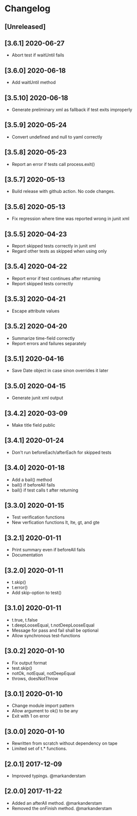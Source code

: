 # Changelog

## [Unreleased]

## [3.6.1] 2020-06-27

-   Abort test if waitUntil fails

## [3.6.0] 2020-06-18

-   Add waitUntil method

## [3.5.10] 2020-06-18

-   Generate preliminary xml as fallback if test exits improperly

## [3.5.9] 2020-05-24

-   Convert undefined and null to yaml correctly

## [3.5.8] 2020-05-23

-   Report an error if tests call process.exit()

## [3.5.7] 2020-05-13

-   Build release with github action. No code changes.

## [3.5.6] 2020-05-13

-   Fix regression where time was reported wrong in junit xml

## [3.5.5] 2020-04-23

-   Report skipped tests correctly in junit xml
-   Regard other tests as skipped when using only

## [3.5.4] 2020-04-22

-   Report error if test continues after returning
-   Report skipped tests correctly

## [3.5.3] 2020-04-21

-   Escape attribute values

## [3.5.2] 2020-04-20

-   Summarize time-field correctly
-   Report errors and failures separately

## [3.5.1] 2020-04-16

-   Save Date object in case sinon overrides it later

## [3.5.0] 2020-04-15

-   Generate junit xml output

## [3.4.2] 2020-03-09

-   Make title field public

## [3.4.1] 2020-01-24

-   Don't run beforeEach/afterEach for skipped tests

## [3.4.0] 2020-01-18

-   Add a bail() method
-   bail() if beforeAll fails
-   bail() if test calls t after returning

## [3.3.0] 2020-01-15

-   Test verification functions
-   New verfication functions lt, lte, gt, and gte

## [3.2.1] 2020-01-11

-   Print summary even if beforeAll fails
-   Documentation

## [3.2.0] 2020-01-11

-   t.skip()
-   t.error()
-   Add skip-option to test()

## [3.1.0] 2020-01-11

-   t.true, t.false
-   t.deepLooseEqual, t.notDeepLooseEqual
-   Message for pass and fail shall be optional
-   Allow synchronous test-functions

## [3.0.2] 2020-01-10

-   Fix output format
-   test.skip()
-   notOk, notEqual, notDeepEqual
-   throws, doesNotThrow

## [3.0.1] 2020-01-10

-   Change module import pattern
-   Allow argument to ok() to be any
-   Exit with 1 on error

## [3.0.0] 2020-01-10

-   Rewritten from scratch without dependency on tape
-   Limited set of t.\* functions.

## [2.0.1] 2017-12-09

-   Improved typings. @markanderstam

## [2.0.0] 2017-11-22

-   Added an afterAll method. @markanderstam
-   Removed the onFinish method. @markanderstam
